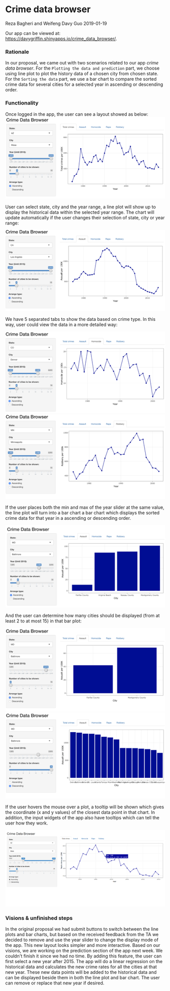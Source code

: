 Crime data browser
================
Reza Bagheri and Weifeng Davy Guo
2019-01-19

Our app can be viewed at: <https://davygriffin.shinyapps.io/crime_data_browser/>.

### Rationale

In our proposal, we came out with two scenarios related to our app *crime data browser*. For the `Plotting the data and prediction` part, we choose using line plot to plot the history data of a chosen city from chosen state. For the `Sorting the data` part, we use a bar chart to compare the sorted crime data for several cities for a selected year in ascending or descending order.

### Functionality

Once logged in the app, the user can see a layout showed as below: <img src ="img/pic1.png">

User can select state, city and the year range, a line plot will show up to display the historical data within the selected year range. The chart will update automatically if the user changes their selection of state, city or year range:

<img src ="../img/pic2.png">

We have 5 separated tabs to show the data based on crime type. In this way, user could view the data in a more detailed way:

<img src ="../img/pic3.png"> <img src ="../img/pic4.png">

If the user places both the min and max of the year slider at the same value, the line plot will turn into a bar chart a bar chart which displays the sorted crime data for that year in a ascending or descending order.  

<img src ="../img/pic5.png">

And the user can determine how many cities should be displayed (from at least 2 to at most 15) in that bar plot:<br>

<img src ="../img/pic6.png">


<img src ="../img/pic7.png">


If the user hovers the mouse over a plot, a tooltip will be shown which gives the coordinate (x and y values) of the closest data point in that chart. In addition, the input widgets of the app also have tooltips which can tell the user how they work.

<img src ="../img/pic9.png">

### Visions & unfinished steps

In the original proposal we had submit buttons to switch between the line plots and bar charts, but based on the received feedback from the TA we decided to remove and use the year slider to change the display mode of the app. This new layout looks simpler and more interactive.
Based on our visions, we are working on the prediction section of the app next week. We couldn't finish it since we had no time. By adding this feature, the user can first select a new year after 2015. The app will do a linear regression on the historical data and calculates the new crime rates for all the cities at that new year. These new data points will be added to the historical data and can be displayed beside them in both the line plot and bar chart. The user can remove or replace that new year if desired.


